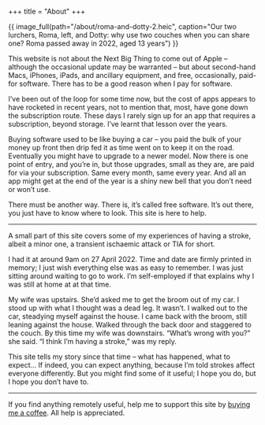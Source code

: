 +++
title = "About"
+++

<div class="img-container">
{{ image_full(path="/about/roma-and-dotty-2.heic", caption="Our two lurchers, Roma, left, and Dotty: why use two couches when you can share one? Roma passed away in 2022, aged 13 years") }}
</div>

This website is not about the Next Big Thing to come out of Apple – although the occasional update may be warranted – but about second-hand Macs, iPhones, iPads, and ancillary equipment, and free, occasionally, paid-for software. There has to be a good reason when I pay for software.

I’ve been out of the loop for some time now, but the cost of apps appears to have rocketed in recent years, not to mention that, most, have gone down the subscription route. These days I rarely sign up for an app that requires a subscription, beyond storage. I’ve learnt that lesson over the years.

Buying software used to be like buying a car – you paid the bulk of your money up front then drip fed it as time went on to keep it on the road. Eventually you might have to upgrade to a newer model. Now there is one point of entry, and you’re in, but those upgrades, small as they are, are paid for via your subscription. Same every month, same every year. And all an app might get at the end of the year is a shiny new bell that you don’t need or won’t use.

There must be another way. There is, it’s called free software. It’s out there, you just have to know where to look. This site is here to help.

***

A small part of this site covers some of my experiences of having a stroke, albeit a minor one, a transient ischaemic attack or TIA for short.

I had it at around 9am on 27 April 2022. Time and date are firmly printed in memory; I just wish everything else was as easy to remember. I was just sitting around waiting to go to work. I’m self-employed if that explains why I was still at home at at that time.

My wife was upstairs. She’d asked me to get the broom out of my car. I stood up with what I thought was a dead leg. It wasn’t. I walked out to the car, steadying myself against the house. I came back with the broom, still leaning against the house. Walked through the back door and staggered to the couch. By this time my wife was downstairs. “What’s wrong with you?” she said. “I think I’m having a stroke,” was my reply.

This site tells my story since that time – what has happened, what to expect… If indeed, you can expect anything, because I’m told strokes affect everyone differently. But you might find some of it useful; I hope you do, but I hope you don’t have to.

*** 

If you find anything remotely useful, help me to support this site by [buying me a coffee](https://www.buymeacoffee.com/jeffpporteD). All help is appreciated.